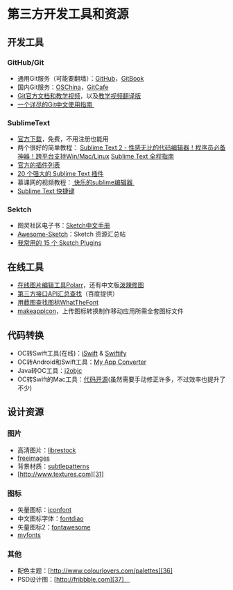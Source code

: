 # 第三方开发工具和资源
## 开发工具
### GitHub/Git
- 通用Git服务（可能要翻墙）：[GitHub][1]，[GitBook][2]
- 国内Git服务：[OSChina][3]，[GitCafe][4]
- [Git官方文档和教学视频][5]，以及[教学视频翻译版][6]
- [一个详尽的Git中文使用指南 ][7]　

### SublimeText
- [官方下载][8]，免费，不用注册也能用
- 两个很好的简单教程：
[Sublime Text 2 - 性感无比的代码编辑器！程序员必备神器！跨平台支持Win/Mac/Linux][9]
[Sublime Text 全程指南][10]
- [官方的插件列表][11]
- [20 个强大的 Sublime Text 插件][12]
- 慕课网的视频教程：[ 快乐的sublime编辑器 ][13]
- [Sublime Text 快捷键][14]

### Sektch
- 图灵社区电子书：[Sketch中文手册][15]
- [Awesome-Sketch][16]：Sketch 资源汇总帖
- [我常用的 15 个 Sketch Plugins][17]

## 在线工具
- [在线图片编辑工具Polarr][18]，还有中文版[泼辣修图][19]
- [第三方接口API汇总查找][20]（百度提供）
- [用截图查找图标WhatTheFont][21]
- [makeappicon][22]，上传图标转换制作移动应用所需全套图标文件

## 代码转换
- OC转Swift工具(在线)：[iSwift][23] & [Swiftify][24]
- OC转Android和Swift工具：[My App Converter][25]
- Java转OC工具：[j2objc][26]
- OC转Swift的Mac工具：[代码开源][27](虽然需要手动修正许多，不过效率也提升了不少)

## 设计资源
### 图片
- 高清图片：[librestock][28]
- [freeimages][29]
- 背景材质：[subtlepatterns][30]　
- [http://www.textures.com][31]

### 图标
- 矢量图标：[iconfont][32]
- 中文图标字体：[fontdiao][33]
- 矢量图标2：[fontawesome][34]
- [myfonts][35]

### 其他
- 配色主题：[http://www.colourlovers.com/palettes][36]
- PSD设计图：[http://fribbble.com][37]　


[1]:	https://github.com
[2]:	www.gitbook.com
[3]:	http://git.oschina.net
[4]:	www.gitcafe.com
[5]:	https://git-scm.com/doc
[6]:	http://www.nowcoder.com/courses/2
[7]:	https://github.com/xirong/my-git/blob/master/how-to-use-github.md
[8]:	http://www.sublimetext.com/2
[9]:	http://www.iplaysoft.com/sublimetext.html
[10]:	http://lucida.me/blog/sublime-text-complete-guide/
[11]:	https://github.com/SublimeText
[12]:	http://www.oschina.net/translate/20-powerful-sublimetext-plugins
[13]:	http://www.imooc.com/learn/333
[14]:	https://github.com/liveNo/Sublime-Tutorial
[15]:	http://www.ituring.com.cn/book/1305
[16]:	https://gitcafe.com/riku/Awesome-Sketch
[17]:	https://qdan.me/list/VKzzo-KQHDlHHX5P
[18]:	https://v3.polarr.co/#
[19]:	http://www.polaxiong.com/editor
[20]:	http://apistore.baidu.com/astore/index
[21]:	https://www.myfonts.com/WhatTheFont/
[22]:	http://makeappicon.com
[23]:	http://iswift.org/try
[24]:	https://objectivec2swift.com/#/converter/code
[25]:	http://t.cn/Rzpk0D4 "My App Converter"
[26]:	https://github.com/google/j2objc "j2objc"
[27]:	https://github.com/yahoojapan/objc2swift "objc2swift"
[28]:	http://librestock.com
[29]:	http://cn.freeimages.com
[30]:	http://subtlepatterns.com
[31]:	http://www.textures.com
[32]:	http://www.iconfont.cn
[33]:	http://lexrus.com/fontdiao/
[34]:	http://fontawesome.dashgame.com
[35]:	https://www.myfonts.com
[36]:	http://www.colourlovers.com/palettes
[37]:	http://fribbble.com